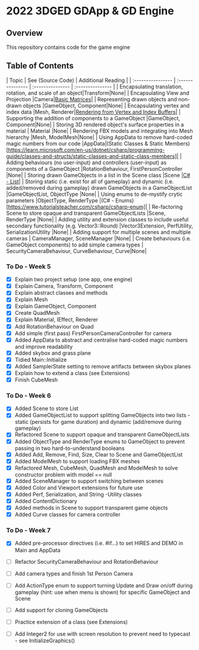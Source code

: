 # 2022 3DGED GDApp & GD Engine

## Overview ##
This repository contains code for the game engine

## Table of Contents ##
| Topic | See (Source Code) | Additional Reading |
| :---------------- | :--------------- | :--------------- | :--------------- | 
| Encapsulating translation, rotation, and scale of an object|Transform|None|
| Encapsulating View and Projection |Camera|[Basic Matrices](http://rbwhitaker.wikidot.com/monogame-basic-matrices)|
| Representing drawn objects and non-drawn objects |GameObject, Component|None|
| Encapsulating vertex and index data |Mesh, Renderer|[Rendering from Vertex and Index Buffers](https://learn.microsoft.com/en-us/windows/win32/direct3d9/rendering-from-vertex-and-index-buffers)|
| Supporting the addition of components to a GameObject |GameObject, Component|None|
| Storing 3D rendered object's surface properties in a material | Material |None|
| Rendering FBX models and integrating into Mesh hierarchy |Mesh, ModelMesh|None|
| Using AppData to remove hard-coded magic numbers from our code |AppData|(Static Classes & Static Members)[https://learn.microsoft.com/en-us/dotnet/csharp/programming-guide/classes-and-structs/static-classes-and-static-class-members]|
| Adding behaviours (no user-input) and controllers (user-input) as components of a GameObject |RotationBehaviour, FirstPersonController |None|
| Storing drawn GameObjects in a list in the Scene class |Scene |[C# - List](https://www.tutorialsteacher.com/csharp/csharp-list)|
| Storing static (i.e. exist for all of gameplay) and dynamic (i.e. added/removed during gameplay) drawn GameObjects in a GameObjectList |GameObjectList, ObjectType |None|
| Using enums to de-mystify crytic parameters |ObjectType, RenderType |(C# - Enums)[https://www.tutorialsteacher.com/csharp/csharp-enum]|
| Re-factoring Scene to store opaque and transparent GameObjectLists |Scene, RenderType |None|
| Adding utility and extension classes to include useful secondary functionality (e.g. Vector3::Round) |Vector3Extension, PerfUtility, SerializationUtility |None|
| Adding support for multiple scenes and multiple cameras | CameraManager, SceneManager |None|
| Create behaviours (i.e. GameObject components) to add simple camera types | SecurityCameraBehaviour, CurveBehaviour, Curve|None|


### To Do - Week 5
- [x] Explain two project setup (one app, one engine)
- [x] Explain Camera, Transform, Component
- [x] Explain abstract classes and methods
- [x] Explain Mesh
- [x] Explain GameObject, Component
- [x] Create QuadMesh
- [x] Explain Material, IEffect, Renderer
- [x] Add RotationBehaviour on Quad
- [x] Add simple (first pass) FirstPersonCameraController for camera
- [x] Added AppData to abstract and centralise hard-coded magic numbers and improve readability
- [x] Added skybox and grass plane
- [x] Tidied Main::Initialize
- [x] Added SamplerState setting to remove artifacts between skybox planes
- [x] Explain how to extend a class (see Extensions)
- [x] Finish CubeMesh

### To Do - Week 6
- [x] Added Scene to store List<GameObject>
- [x] Added GameObjectList to support splitting GameObjects into two lists - static (persists for game duration) and dynamic (add/remove during gameplay)
- [x] Refactored Scene to support opaque and transparent GameObjectLists
- [x] Added ObjectType and RenderType enums to GameObject to prevent passing in two hard-to-understand booleans
- [x] Added Add, Remove, Find, Size, Clear to Scene and GameObjectList
- [x] Added ModelMesh to support loading FBX meshes
- [x] Refactored Mesh, CubeMesh, QuadMesh and ModelMesh to solve constructor problem with model == null
- [x] Added SceneManager to support switching between scenes
- [x] Added Color and Viewport extensions for future use
- [x] Added Perf, Serialization, and String -Utility classes
- [x] Added ContentDictionary
- [x] Added methods in Scene to support transparent game objects
- [x] Added Curve classes for camera controller

### To Do - Week 7
- [x] Added pre-processor directives (i.e. #if...) to set HIRES and DEMO in Main and AppData
- [ ] Refactor SecurityCameraBehaviour and RotationBehaviour 
- [ ] Add camera types and finish 1st Person Camera
- [ ] Add ActionType enum to support turning Update and Draw on/off during gameplay (hint: use when menu is shown) for specific GameObject and Scene
- [ ] Add support for cloning GameObjects
- [ ] Practice extension of a class (see Extensions)
- [ ] Add Integer2 for use with screen resolution to prevent need to typecast - see InitializeGraphics()


 
